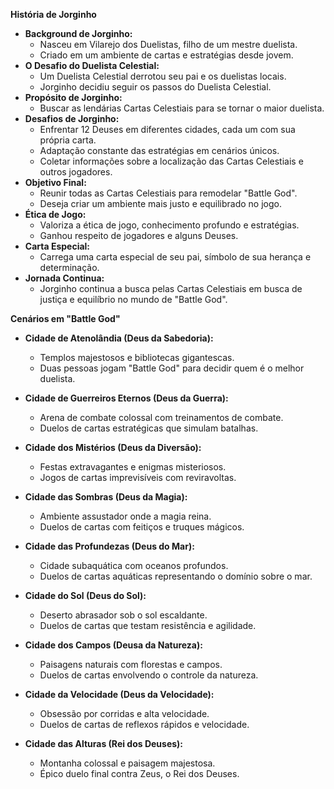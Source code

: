 **História de Jorginho**

- **Background de Jorginho:**
  - Nasceu em Vilarejo dos Duelistas, filho de um mestre duelista.
  - Criado em um ambiente de cartas e estratégias desde jovem.
- **O Desafio do Duelista Celestial:**
  - Um Duelista Celestial derrotou seu pai e os duelistas locais.
  - Jorginho decidiu seguir os passos do Duelista Celestial.
- **Propósito de Jorginho:**
  - Buscar as lendárias Cartas Celestiais para se tornar o maior duelista.
- **Desafios de Jorginho:**
  - Enfrentar 12 Deuses em diferentes cidades, cada um com sua própria carta.
  - Adaptação constante das estratégias em cenários únicos.
  - Coletar informações sobre a localização das Cartas Celestiais e outros jogadores.
- **Objetivo Final:**
  - Reunir todas as Cartas Celestiais para remodelar "Battle God".
  - Deseja criar um ambiente mais justo e equilibrado no jogo.
- **Ética de Jogo:**
  - Valoriza a ética de jogo, conhecimento profundo e estratégias.
  - Ganhou respeito de jogadores e alguns Deuses.
- **Carta Especial:**
  - Carrega uma carta especial de seu pai, símbolo de sua herança e determinação.
- **Jornada Continua:**
  - Jorginho continua a busca pelas Cartas Celestiais em busca de justiça e equilíbrio no mundo de "Battle God".



**Cenários em "Battle God"**

- **Cidade de Atenolândia (Deus da Sabedoria):**
  - Templos majestosos e bibliotecas gigantescas.
  - Duas pessoas jogam "Battle God" para decidir quem é o melhor duelista.

- **Cidade de Guerreiros Eternos (Deus da Guerra):**
  - Arena de combate colossal com treinamentos de combate.
  - Duelos de cartas estratégicas que simulam batalhas.

- **Cidade dos Mistérios (Deus da Diversão):**
  - Festas extravagantes e enigmas misteriosos.
  - Jogos de cartas imprevisíveis com reviravoltas.

- **Cidade das Sombras (Deus da Magia):**
  - Ambiente assustador onde a magia reina.
  - Duelos de cartas com feitiços e truques mágicos.

- **Cidade das Profundezas (Deus do Mar):**
  - Cidade subaquática com oceanos profundos.
  - Duelos de cartas aquáticas representando o domínio sobre o mar.

- **Cidade do Sol (Deus do Sol):**
  - Deserto abrasador sob o sol escaldante.
  - Duelos de cartas que testam resistência e agilidade.

- **Cidade dos Campos (Deusa da Natureza):**
  - Paisagens naturais com florestas e campos.
  - Duelos de cartas envolvendo o controle da natureza.

- **Cidade da Velocidade (Deus da Velocidade):**
  - Obsessão por corridas e alta velocidade.
  - Duelos de cartas de reflexos rápidos e velocidade.

- **Cidade das Alturas (Rei dos Deuses):**
  - Montanha colossal e paisagem majestosa.
  - Épico duelo final contra Zeus, o Rei dos Deuses.
